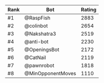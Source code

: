 Rank|Bot|Rating
---|---|---
#1|@RaspFish|2883
#2|@colinbot|2654
#3|@Nakshatra3|2519
#4|@anti-bot|2230
#5|@OpeningsBot|2172
#6|@CatNail|2119
#7|@pawnrobot|1818
#8|@MinOpponentMoves|1110
